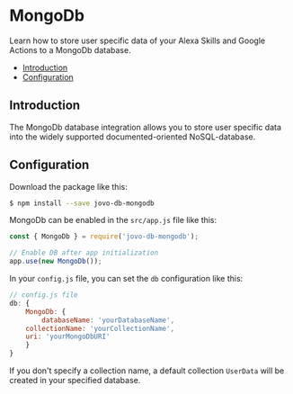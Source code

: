 # MongoDb

Learn how to store user specific data of your Alexa Skills and Google Actions to a MongoDb database.

* [Introduction](#introduction)
* [Configuration](#configuration)


## Introduction

The MongoDb database integration allows you to store user specific data into the widely supported documented-oriented NoSQL-database.


## Configuration

Download the package like this:

```sh
$ npm install --save jovo-db-mongodb
```

MongoDb can be enabled in the `src/app.js` file like this:

```javascript
const { MongoDb } = require('jovo-db-mongodb');

// Enable DB after app initialization
app.use(new MongoDb());
```

In your `config.js` file, you can set the `db` configuration like this:

```javascript
// config.js file
db: {
    MongoDb: {
        databaseName: 'yourDatabaseName',
	collectionName: 'yourCollectionName',
	uri: 'yourMongoDbURI'
    }
}
```

If you don't specify a collection name, a default collection ```UserData``` will be created in your specified database.


<!--[metadata]: {"description": "Learn how to store user specific data of your Alexa Skills and Google Actions to a MongoDb database.",
"route": "databases/mongodb" }-->